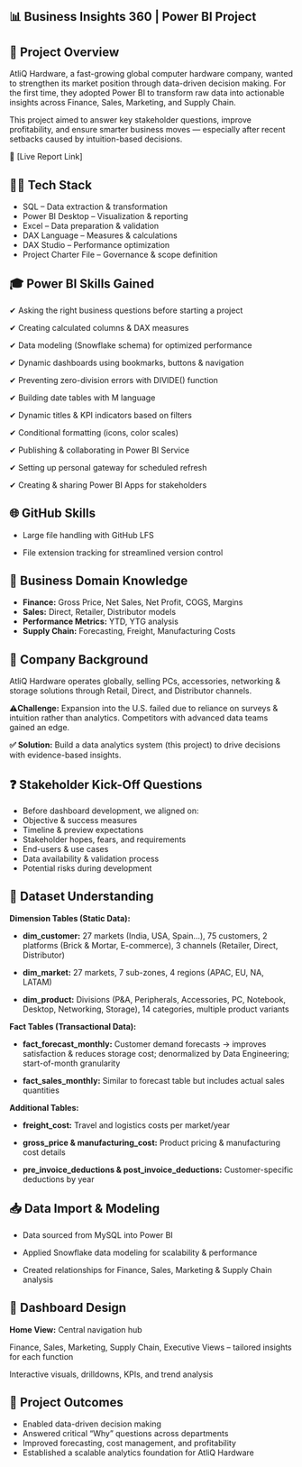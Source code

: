 ## 📊 Business Insights 360 | Power BI Project
## 📑 Project Overview

AtliQ Hardware, a fast-growing global computer hardware company, wanted to strengthen its market position through data-driven decision making. For the first time, they adopted Power BI to transform raw data into actionable insights across Finance, Sales, Marketing, and Supply Chain.

This project aimed to answer key stakeholder questions, improve profitability, and ensure smarter business moves — especially after recent setbacks caused by intuition-based decisions.

🔗 [Live Report Link]

## 👨‍💻 Tech Stack

- SQL – Data extraction & transformation
- Power BI Desktop – Visualization & reporting
- Excel – Data preparation & validation
- DAX Language – Measures & calculations
- DAX Studio – Performance optimization
- Project Charter File – Governance & scope definition

## 🎓 Power BI Skills Gained

✔ Asking the right business questions before starting a project

✔ Creating calculated columns & DAX measures

✔ Data modeling (Snowflake schema) for optimized performance

✔ Dynamic dashboards using bookmarks, buttons & navigation

✔ Preventing zero-division errors with DIVIDE() function

✔ Building date tables with M language

✔ Dynamic titles & KPI indicators based on filters

✔ Conditional formatting (icons, color scales)

✔ Publishing & collaborating in Power BI Service

✔ Setting up personal gateway for scheduled refresh

✔ Creating & sharing Power BI Apps for stakeholders

## 🌐 GitHub Skills

- Large file handling with GitHub LFS

- File extension tracking for streamlined version control

## 💼 Business Domain Knowledge

- **Finance:** Gross Price, Net Sales, Net Profit, COGS, Margins
- **Sales:** Direct, Retailer, Distributor models
- **Performance Metrics:** YTD, YTG analysis
- **Supply Chain:** Forecasting, Freight, Manufacturing Costs

## 🏬 Company Background

AtliQ Hardware operates globally, selling PCs, accessories, networking & storage solutions through Retail, Direct, and Distributor channels.

⚠️**Challenge:** Expansion into the U.S. failed due to reliance on surveys & intuition rather than analytics. Competitors with advanced data teams gained an edge.

**✅ Solution:** Build a data analytics system (this project) to drive decisions with evidence-based insights.

## ❓ Stakeholder Kick-Off Questions

- Before dashboard development, we aligned on:
- Objective & success measures
- Timeline & preview expectations
- Stakeholder hopes, fears, and requirements
- End-users & use cases
- Data availability & validation process
- Potential risks during development

## 🧐 **Dataset Understanding**

**Dimension Tables (Static Data):**

- **dim_customer:** 27 markets (India, USA, Spain…), 75 customers, 2 platforms (Brick & Mortar, E-commerce), 3 channels (Retailer, Direct, Distributor)

- **dim_market:** 27 markets, 7 sub-zones, 4 regions (APAC, EU, NA, LATAM)

- **dim_product:** Divisions (P&A, Peripherals, Accessories, PC, Notebook, Desktop, Networking, Storage), 14 categories, multiple product variants

**Fact Tables (Transactional Data):**

- **fact_forecast_monthly:** Customer demand forecasts → improves satisfaction & reduces storage cost; denormalized by Data Engineering; start-of-month granularity

- **fact_sales_monthly:** Similar to forecast table but includes actual sales quantities

**Additional Tables:**

- **freight_cost:** Travel and logistics costs per market/year

- **gross_price & manufacturing_cost:** Product pricing & manufacturing cost details

- **pre_invoice_deductions & post_invoice_deductions:** Customer-specific deductions by year

## 📥 Data Import & Modeling

- Data sourced from MySQL into Power BI

- Applied Snowflake data modeling for scalability & performance

- Created relationships for Finance, Sales, Marketing & Supply Chain analysis

## 🎨 Dashboard Design

**Home View:** Central navigation hub

Finance, Sales, Marketing, Supply Chain, Executive Views – tailored insights for each function

Interactive visuals, drilldowns, KPIs, and trend analysis

## 🎯 Project Outcomes

- Enabled data-driven decision making
- Answered critical “Why” questions across departments
- Improved forecasting, cost management, and profitability
- Established a scalable analytics foundation for AtliQ Hardware
